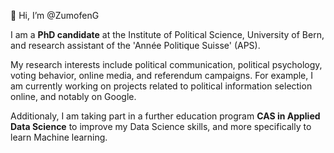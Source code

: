 👋 Hi, I’m @ZumofenG

I am a **PhD candidate** at the Institute of Political Science, University of Bern, and research assistant of the 'Année Politique Suisse' (APS). 
 
My research interests include political communication, political psychology, voting behavior, online media, and referendum campaigns.
For example, I am currently working on projects related to political information selection online, and notably on Google. 
 
Additionaly, I am taking part in a further education program **CAS in Applied Data Science** to improve my Data Science skills, and more specifically to learn Machine learning. 

